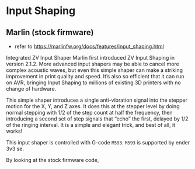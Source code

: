 # Input Shaping

## Marlin (stock firmware)

- refer to https://marlinfw.org/docs/features/input_shaping.html

Integrated ZV Input Shaper
Marlin first introduced ZV Input Shaping in version 2.1.2. More advanced input shapers may be able to cancel more complex acoustic waves, but even this simple shaper can make a striking improvement in print quality and speed. It’s also so efficient that it can run on AVR, bringing Input Shaping to millions of existing 3D printers with no change of hardware.

This simple shaper introduces a single anti-vibration signal into the stepper motion for the X, Y, and Z axes. It does this at the stepper level by doing normal stepping with 1/2 of the step count at half the frequency, then introducing a second set of step signals that “echo” the first, delayed by 1/2 of the ringing interval. It is a simple and elegant trick, and best of all, it works!

This input shaper is controlled with G-code `M593`. `M593` is supported by ender 3v3 se.

By looking at the stock firmware code, 
